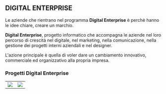 ## DIGITAL ENTERPRISE
Le aziende che rientrano nel programma **Digital Enterprise** è perchè hanno le idee chiare, creare un marchio. 

**Digital Enterprise**, progetto informatico che accompagna le aziende nel loro percorso di crescità nel digitale, nel marketing, nella comunicazione, nella gestione dei progetti interni aziendali e nel designer. 

L'azione principale è quella di voler dare un cambiamento innovativo, commerciale ed organizzativo alla propria impresa. 

### Progetti Digital Enterprise
<table>
    <tr><td><img src="https://shopagritrade.it/wp-content/uploads/2019/11/AgriTrade-CLOUD%C3%A0.png"></td>
        <td><img src="https://shopagritrade.it/wp-content/uploads/2019/11/AGRI-TRADE-fertilizers.png"></td></tr>
</table>
